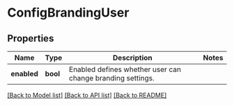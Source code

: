 # ConfigBrandingUser

## Properties
Name | Type | Description | Notes
------------ | ------------- | ------------- | -------------
**enabled** | **bool** | Enabled defines whether user can change branding settings. | 

[[Back to Model list]](../README.md#documentation-for-models) [[Back to API list]](../README.md#documentation-for-api-endpoints) [[Back to README]](../README.md)

